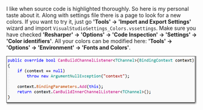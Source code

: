 I like when source code is highlighted thoroughly. So here is my personal taste about it.
Along with settings file there is a page to look for a new colors.
If you want to try it, just go **'Tools' -> 'Import and Export Settings'** wizard and import `VisualStudioSettings_Colors.vssettings`.
Make sure you have checked **'Resharper' -> 'Options' -> 'Code Inspection' -> 'Settings' -> 'Color identifiers'**.
All your colors can be modified here: **'Tools' -> 'Options' -> 'Environment'  -> 'Fonts and Colors'**.

![Example](/Colors/Example.png?raw=true)